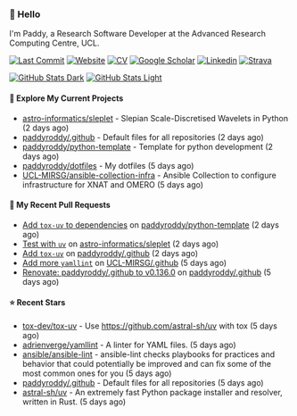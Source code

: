 ### 👋 Hello

I'm Paddy, a Research Software Developer at the Advanced Research Computing
Centre, UCL.

[![Last Commit](https://img.shields.io/github/last-commit/paddyroddy/paddyroddy/main?label=updated)](https://github.com/paddyroddy)
[![Website](https://img.shields.io/badge/GitHub%20Pages-222?logo=githubpages&logoColor=fff&style=for-the-badge&style=flat)](https://paddyroddy.github.io)
[![CV](https://img.shields.io/badge/CV-PDF-pink.svg)](https://paddyroddy.github.io/cv)
[![Google Scholar](https://img.shields.io/badge/Google%20Scholar-4285F4?logo=googlescholar&logoColor=fff&style=for-the-badge&style=flat)](https://scholar.google.com/citations?user=OFigHUwAAAAJ)
[![Linkedin](https://img.shields.io/badge/LinkedIn-0A66C2?logo=linkedin&logoColor=fff&style=for-the-badge&style=flat)](https://www.linkedin.com/in/patrickjamesroddy)
[![Strava](https://img.shields.io/badge/Strava-FC4C02?style=for-the-badge&logo=strava&logoColor=white&style=flat)](https://www.strava.com/athletes/patrick_roddy)

[![GitHub Stats Dark](https://github-readme-stats-paddyroddy.vercel.app/api?username=paddyroddy&disable_animations=true&hide_border=true&hide_title=true&include_all_commits=true&rank_icon=github&show=prs_merged,reviews&show_icons=true&theme=tokyonight)](https://github.com/paddyroddy/paddyroddy#gh-dark-mode-only)
[![GitHub Stats Light](https://github-readme-stats-paddyroddy.vercel.app/api?username=paddyroddy&disable_animations=true&hide_border=true&hide_title=true&include_all_commits=true&rank_icon=github&show=prs_merged,reviews&show_icons=true&theme=default)](https://github.com/paddyroddy/paddyroddy#gh-light-mode-only)

#### 👷 Explore My Current Projects

- [astro-informatics/sleplet](https://github.com/astro-informatics/sleplet) - Slepian Scale-Discretised Wavelets in Python
  (2 days ago)
- [paddyroddy/.github](https://github.com/paddyroddy/.github) - Default files for all repositories
  (2 days ago)
- [paddyroddy/python-template](https://github.com/paddyroddy/python-template) - Template for python development
  (2 days ago)
- [paddyroddy/dotfiles](https://github.com/paddyroddy/dotfiles) - My dotfiles
  (5 days ago)
- [UCL-MIRSG/ansible-collection-infra](https://github.com/UCL-MIRSG/ansible-collection-infra) - Ansible Collection to configure infrastructure for XNAT and OMERO
  (5 days ago)

#### 🔨 My Recent Pull Requests

- [Add `tox-uv` to dependencies](https://github.com/paddyroddy/python-template/pull/150) on [paddyroddy/python-template](https://github.com/paddyroddy/python-template)
  (2 days ago)
- [Test with `uv`](https://github.com/astro-informatics/sleplet/pull/356) on [astro-informatics/sleplet](https://github.com/astro-informatics/sleplet)
  (2 days ago)
- [Add `tox-uv`](https://github.com/paddyroddy/.github/pull/198) on [paddyroddy/.github](https://github.com/paddyroddy/.github)
  (2 days ago)
- [Add more `yamllint`](https://github.com/UCL-MIRSG/.github/pull/96) on [UCL-MIRSG/.github](https://github.com/UCL-MIRSG/.github)
  (5 days ago)
- [Renovate: paddyroddy/.github to v0.136.0](https://github.com/paddyroddy/.github/pull/197) on [paddyroddy/.github](https://github.com/paddyroddy/.github)
  (5 days ago)

#### ⭐ Recent Stars

- [tox-dev/tox-uv](https://github.com/tox-dev/tox-uv) - Use https://github.com/astral-sh/uv with tox
  (5 days ago)
- [adrienverge/yamllint](https://github.com/adrienverge/yamllint) - A linter for YAML files.
  (5 days ago)
- [ansible/ansible-lint](https://github.com/ansible/ansible-lint) - ansible-lint checks playbooks for practices and behavior that could potentially be improved and can fix some of the most common ones for you
  (5 days ago)
- [paddyroddy/.github](https://github.com/paddyroddy/.github) - Default files for all repositories
  (5 days ago)
- [astral-sh/uv](https://github.com/astral-sh/uv) - An extremely fast Python package installer and resolver, written in Rust.
  (5 days ago)

